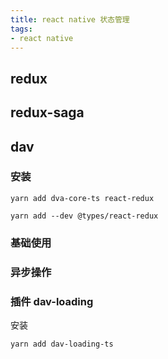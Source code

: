 ```yaml
---
title: react native 状态管理
tags:
- react native
---
```


## redux

## redux-saga

## dav

### 安装

```
yarn add dva-core-ts react-redux

yarn add --dev @types/react-redux
```

### 基础使用

### 异步操作

### 插件 dav-loading

安装
```
yarn add dav-loading-ts
```